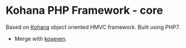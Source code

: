 # Kohana PHP Framework - core

Based on [Kohana](http://kohanaframework.org/) object oriented HMVC framework. Built using PHP7.

+ Merge with [koseven](https://github.com/koseven/koseven/).